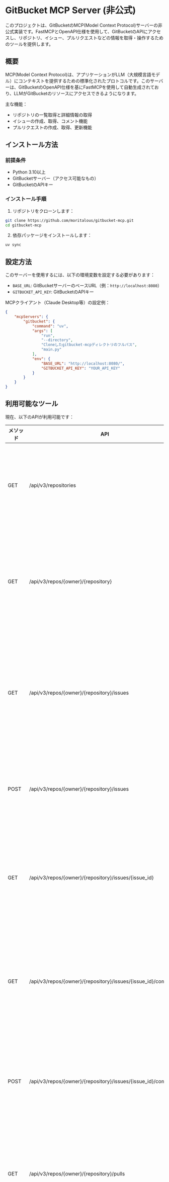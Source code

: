 # GitBucket MCP Server (非公式)

このプロジェクトは、GitBucketのMCP(Model Context Protocol)サーバーの非公式実装です。FastMCPとOpenAPI仕様を使用して、GitBucketのAPIにアクセスし、リポジトリ、イシュー、プルリクエストなどの情報を取得・操作するためのツールを提供します。

## 概要

MCP(Model Context Protocol)は、アプリケーションがLLM（大規模言語モデル）にコンテキストを提供するための標準化されたプロトコルです。このサーバーは、GitBucketのOpenAPI仕様を基にFastMCPを使用して自動生成されており、LLMがGitBucketのリソースにアクセスできるようになります。

主な機能：
- リポジトリの一覧取得と詳細情報の取得
- イシューの作成、取得、コメント機能
- プルリクエストの作成、取得、更新機能

## インストール方法

### 前提条件

- Python 3.10以上
- GitBucketサーバー（アクセス可能なもの）
- GitBucketのAPIキー

### インストール手順

1. リポジトリをクローンします：

```bash
git clone https://github.com/moritalous/gitbucket-mcp.git
cd gitbucket-mcp
```

2. 依存パッケージをインストールします：

```bash
uv sync
```

## 設定方法

このサーバーを使用するには、以下の環境変数を設定する必要があります：

- `BASE_URL`: GitBucketサーバーのベースURL（例：`http://localhost:8080`）
- `GITBUCKET_API_KEY`: GitBucketのAPIキー

MCPクライアント（Claude Desktop等）の設定例：

```json
{
    "mcpServers": {
        "gitbucket": {
            "command": "uv",
            "args": [
                "run",
                "--directory",
                "Cloneしたgitbucket-mcpディレクトリのフルパス",
                "main.py"
            ],
            "env": {
                "BASE_URL": "http://localhost:8080/",
                "GITBUCKET_API_KEY": "YOUR_API_KEY"
            }
        }
    }
}
```

## 利用可能なツール

現在、以下のAPIが利用可能です：

| メソッド | API | 内容 |
| --- | --- | --- |
| GET | /api/v3/repositories | リポジトリの一覧を取得 |
| GET | /api/v3/repos/{owner}/{repository} | 特定のリポジトリの情報を取得 |
| GET | /api/v3/repos/{owner}/{repository}/issues | リポジトリのイシュー一覧を取得 |
| POST | /api/v3/repos/{owner}/{repository}/issues | 新しいイシューを作成 |
| GET | /api/v3/repos/{owner}/{repository}/issues/{issue_id} | 特定のイシューの情報を取得 |
| GET | /api/v3/repos/{owner}/{repository}/issues/{issue_id}/comments | イシューのコメント一覧を取得 |
| POST | /api/v3/repos/{owner}/{repository}/issues/{issue_id}/comments | イシューにコメントを追加 |
| GET | /api/v3/repos/{owner}/{repository}/pulls | プルリクエスト一覧を取得 |
| POST | /api/v3/repos/{owner}/{repository}/pulls | 新しいプルリクエストを作成 |
| GET | /api/v3/repos/{owner}/{repository}/pulls/{pull_number} | 特定のプルリクエストの情報を取得 |
| PATCH | /api/v3/repos/{owner}/{repository}/pulls/{pull_number} | プルリクエストを更新 |

注意：OpenAPI仕様には他にも多くのAPIが定義されていますが、現在は上記のAPIのみが有効化されています。


## 制限事項

このMCPサーバーは非公式の実装であり、GitBucketの公式サポートを受けていません。

### 現在の制限

- OpenAPI仕様には多くのAPIが定義されていますが、以下の理由により多くのAPIがコメントアウトされています：
  - 一部のAPIで必要なエンドポイントが不足している
  - リクエストボディのネストが深すぎてツール読み込みでエラーが発生する
  - 動作しないAPIが存在する

- 現在有効化されているのは、基本的なリポジトリ、イシュー、プルリクエストの操作のみです

- GitBucketのAPIに変更があった場合、このサーバーも更新が必要になる可能性があります

## ライセンス

このプロジェクトは[Apache License 2.0](LICENSE)の下で公開されています。

## 貢献方法

バグ報告や機能リクエストは、GitHubのIssueを通じてお願いします。プルリクエストも歓迎します。

## 謝辞

このプロジェクトの開発にあたり、以下のプロジェクトに大変感謝しております：

- [GitBucket](https://github.com/gitbucket/gitbucket) - オープンソースのGitプラットフォーム
- [FastMCP](https://github.com/jlowin/fastmcp) - MCPサーバーの高速実装フレームワーク
- [Model Context Protocol](https://modelcontextprotocol.github.io/) - LLMとアプリケーション間の標準プロトコル

